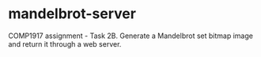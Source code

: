 # mandelbrot-server
COMP1917 assignment - Task 2B. Generate a Mandelbrot set bitmap image and return it through a web server. 
